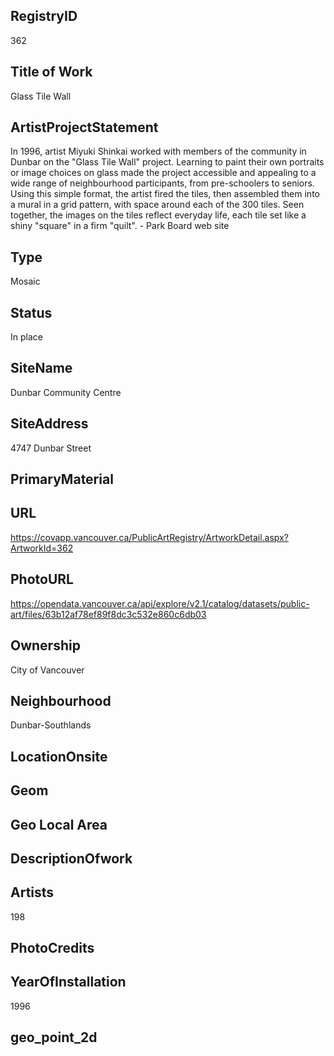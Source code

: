 ## ﻿RegistryID
362

## Title of Work
Glass Tile Wall

## ArtistProjectStatement
In 1996, artist Miyuki Shinkai worked with members of the community in Dunbar on the "Glass Tile Wall" project. Learning to paint their own portraits or image choices on glass made the project accessible and appealing to a wide range of neighbourhood participants, from pre-schoolers to seniors. Using this simple format, the artist fired the tiles, then assembled them into a mural in a grid pattern, with space around each of the 300 tiles. Seen together, the images on the tiles reflect everyday life, each tile set like a shiny "square" in a firm "quilt". - Park Board web site

## Type
Mosaic

## Status
In place

## SiteName
Dunbar Community Centre

## SiteAddress
4747 Dunbar Street

## PrimaryMaterial


## URL
https://covapp.vancouver.ca/PublicArtRegistry/ArtworkDetail.aspx?ArtworkId=362

## PhotoURL
https://opendata.vancouver.ca/api/explore/v2.1/catalog/datasets/public-art/files/63b12af78ef89f8dc3c532e860c6db03

## Ownership
City of Vancouver

## Neighbourhood
Dunbar-Southlands

## LocationOnsite


## Geom


## Geo Local Area


## DescriptionOfwork


## Artists
198

## PhotoCredits


## YearOfInstallation
1996

## geo_point_2d



